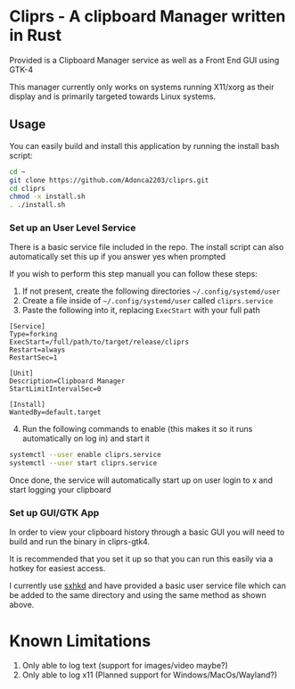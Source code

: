 # Cliprs - A clipboard Manager written in Rust

Provided is a Clipboard Manager service as well as a Front End GUI using GTK-4

This manager currently only works on systems running X11/xorg as their display and is primarily targeted towards Linux systems.

## Usage
You can easily build and install this application by running the install bash script:
```bash
cd ~
git clone https://github.com/Adonca2203/cliprs.git
cd cliprs
chmod -x install.sh
. ./install.sh
```

### Set up an User Level Service
There is a basic service file included in the repo. The install script can also automatically set this up if you answer
yes when prompted

If you wish to perform this step manuall you can follow these steps:
1. If not present, create the following directories `~/.config/systemd/user`
2. Create a file inside of `~/.config/systemd/user` called `cliprs.service`
3. Paste the following into it, replacing `ExecStart` with your full path
```
[Service]
Type=forking
ExecStart=/full/path/to/target/release/cliprs
Restart=always
RestartSec=1

[Unit]
Description=Clipboard Manager
StartLimitIntervalSec=0

[Install]
WantedBy=default.target
```
4. Run the following commands to enable (this makes it so it runs automatically on log in) and start it
```bash
systemctl --user enable cliprs.service
systemctl --user start cliprs.service
```

Once done, the service will automatically start up on user login to x and start logging your clipboard

### Set up GUI/GTK App
In order to view your clipboard history through a basic GUI you will need to build and run the binary in cliprs-gtk4.

It is recommended that you set it up so that you can run this easily via a hotkey for easiest access.

I currently use [sxhkd](https://github.com/baskerville/sxhkd) and have provided a basic user service file which can be added
to the same directory and using the same method as shown above.


# Known Limitations
1. Only able to log text (support for images/video maybe?)
2. Only able to log x11 (Planned support for Windows/MacOs/Wayland?)
